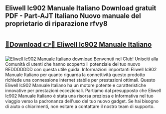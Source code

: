 ## Eliwell Ic902 Manuale Italiano Download gratuit PDF - Part-AJT Italiano Nuovo manuale del proprietario di riparazione rfvy8

# <h2><a href="http://df9toz.blite.top/?on=Eliwell+Ic902+Manuale+Italiano">🔗Download 👉🔴 Eliwell Ic902 Manuale Italiano</a></h2>

[![Eliwell Ic902 Manuale Italiano download](https://i.imgur.com/lujVjoI.png)](http://df9toz.blite.top/?on=Eliwell+Ic902+Manuale+Italiano)
Benvenuti nel Club! Unisciti alla Comunità di utenti che hanno scoperto il potenziale del tuo nuovo REDDDDDDD con questa utile guida. Informazioni importanti Eliwell Ic902 Manuale Italiano per quanto riguarda la connettività questo prodotto richiede una connessione internet stabile per prestazioni ottimali. Questo Eliwell Ic902 Manuale Italiano ha un motore potente e caratteristiche innovative per prestazioni eccezionali. Partiamo dal presupposto che Eliwell Ic902 Manuale Italiano è stata una risorsa preziosa e Informativa nel tuo viaggio verso la padronanza dell'uso del tuo nuovo gadget. Se hai bisogno di aiuto o chiarimenti, non esitare a contattare il nostro team di supporto.
